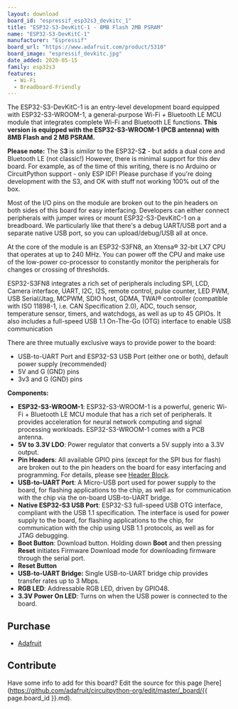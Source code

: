 ```yaml
---
layout: download
board_id: "espressif_esp32s3_devkitc_1"
title: "ESP32-S3-DevKitC-1 - 8MB Flash 2MB PSRAM"
name: "ESP32-S3-DevKitC-1"
manufacturer: "Espressif"
board_url: "https://www.adafruit.com/product/5310"
board_image: "espressif_devkitc.jpg"
date_added: 2020-05-15
family: esp32s3
features:
  - Wi-Fi
  - Breadboard-Friendly
---
```


The ESP32-S3-DevKitC-1 is an entry-level development board equipped with ESP32-S3-WROOM-1, a general-purpose Wi-Fi + Bluetooth LE MCU module that integrates complete Wi-Fi and Bluetooth LE functions. **This version is equipped with the ESP32-S3-WROOM-1 (PCB antenna) with 8MB Flash and 2 MB PSRAM.**

**Please note:** The S**3** is _similar_ to the ESP32-S**2** - but adds a dual core and Bluetooth LE (not classic!) However, there is minimal support for this dev board. For example, as of the time of this writing, there is no Arduino or CircuitPython support - only ESP IDF! Please purchase if you're doing development with the S3, and OK with stuff not working 100% out of the box.

Most of the I/O pins on the module are broken out to the pin headers on both sides of this board for easy interfacing. Developers can either connect peripherals with jumper wires or mount ESP32-S3-DevKitC-1 on a breadboard. We particularly like that there's a debug UART/USB port and a separate native USB port, so you can upload/debug/USB all at once.

At the core of the module is an ESP32-S3FN8, an Xtensa® 32-bit LX7 CPU that operates at up to 240 MHz. You can power off the CPU and make use of the low-power co-processor to constantly monitor the peripherals for changes or crossing of thresholds.

ESP32-S3FN8 integrates a rich set of peripherals including SPI, LCD, Camera interface, UART, I2C, I2S, remote control, pulse counter, LED PWM, USB Serial/Jtag, MCPWM, SDIO host, GDMA, TWAI® controller (compatible with ISO 11898-1, i.e. CAN Specification 2.0), ADC, touch sensor, temperature sensor, timers, and watchdogs, as well as up to 45 GPIOs. It also includes a full-speed USB 1.1 On-The-Go (OTG) interface to enable USB communication

There are three mutually exclusive ways to provide power to the board:

*   USB-to-UART Port and ESP32-S3 USB Port (either one or both), default power supply (recommended)
*   5V and G (GND) pins
*   3v3 and G (GND) pins

**Components:**

*   **ESP32-S3-WROOM-1**: ESP32-S3-WROOM-1 is a powerful, generic Wi-Fi + Bluetooth LE MCU module that has a rich set of peripherals. It provides acceleration for neural network computing and signal processing workloads. ESP32-S3-WROOM-1 comes with a PCB antenna.
*   **5V to 3.3V LDO**: Power regulator that converts a 5V supply into a 3.3V output.
*   **Pin Headers**: All available GPIO pins (except for the SPI bus for flash) are broken out to the pin headers on the board for easy interfacing and programming. For details, please see [Header Block](https://docs.espressif.com/projects/esp-idf/en/latest/esp32s3/hw-reference/esp32s3/user-guide-devkitc-1.html#user-guide-s3-devkitc-1-v1-header-blocks).
*   **USB-to-UART Port**: A Micro-USB port used for power supply to the board, for flashing applications to the chip, as well as for communication with the chip via the on-board USB-to-UART bridge.
*   **Native ESP32-S3 USB Port**: ESP32-S3 full-speed USB OTG interface, compliant with the USB 1.1 specification. The interface is used for power supply to the board, for flashing applications to the chip, for communication with the chip using USB 1.1 protocols, as well as for JTAG debugging.
*   **Boot Button**: Download button. Holding down **Boot** and then pressing **Reset** initiates Firmware Download mode for downloading firmware through the serial port.
*   **Reset Button**
*   **USB-to-UART Bridge:** Single USB-to-UART bridge chip provides transfer rates up to 3 Mbps.
*   **RGB LED**: Addressable RGB LED, driven by GPIO48.
*   **3.3V Power On LED**: Turns on when the USB power is connected to the board.

## Purchase

* [Adafruit](https://www.adafruit.com/product/5310)

## Contribute

Have some info to add for this board? Edit the source for this page [here](https://github.com/adafruit/circuitpython-org/edit/master/_board/{{ page.board_id }}.md).

